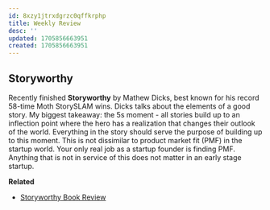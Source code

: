 ```yaml
---
id: 8xzy1jtrxdgrzc0qffkrphp
title: Weekly Review
desc: ''
updated: 1705856663951
created: 1705856663951
---
```


## Storyworthy 

Recently finished **Storyworthy** by Mathew Dicks, best known for his record 58-time Moth StorySLAM wins. 
Dicks talks about the elements of a good story. 
My biggest takeaway: the 5s moment - all stories build up to an inflection point where the hero has a realization that changes their outlook of the world. Everything in the story should serve the purpose of building up to this moment. 
This is not dissimilar to product market fit (PMF) in the startup world. Your only real job as a startup founder is finding PMF. Anything that is not in service of this does not matter in an early stage startup.

**Related**
- [Storyworthy Book Review](https://notes.kevinslin.com/pages/books-storyworthy-bvu539fkyc0rpbah2ic5jtf)
